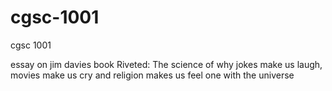 # cgsc-1001
cgsc 1001

essay on jim davies book Riveted: The science of why jokes make us laugh, movies make us cry and religion makes us feel one with the universe